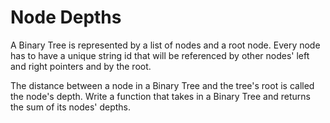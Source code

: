 # Node Depths

A Binary Tree is represented by a list of nodes and a root node. Every node has to have a unique string id that will be referenced by other nodes' left and right pointers and by the root.

The distance between a node in a Binary Tree and the tree's root is called the node's depth.
Write a function that takes in a Binary Tree and returns the sum of its nodes' depths.

